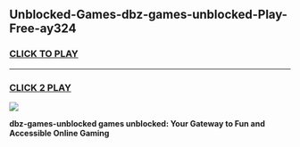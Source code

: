 
## Unblocked-Games-dbz-games-unblocked-Play-Free-ay324
<h3>
<a href="https://premium76.site?title=dbz-games-unblocked&ref=10A">CLICK TO PLAY</a></h3>
<hr>

<h3>
<a href="https://premium76.site?title=dbz-games-unblocked&ref=10A">CLICK 2 PLAY</a>
  
</h3>

<a href="https://premium76.site?title=dbz-games-unblocked&ref=10A"><img src="https://clearcache.store/games.png"></a>


**dbz-games-unblocked games unblocked: Your Gateway to Fun and Accessible Online Gaming**
